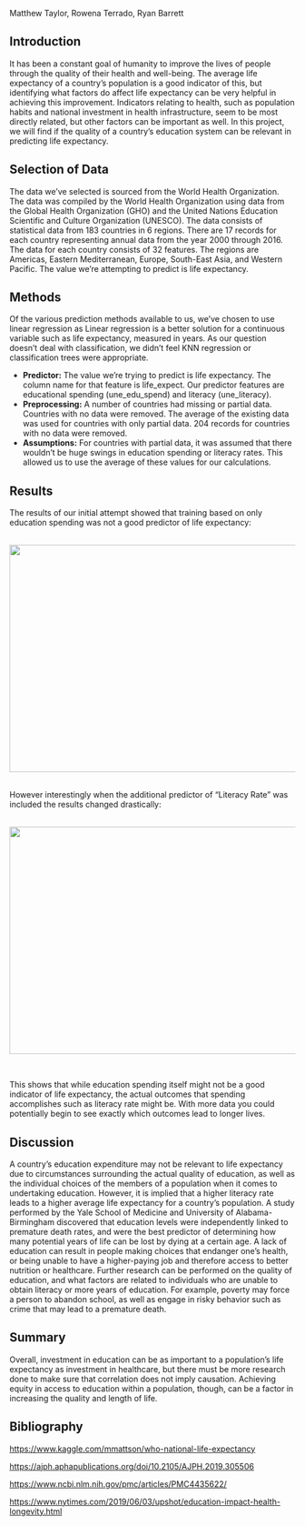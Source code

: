 Matthew Taylor, Rowena Terrado, Ryan Barrett

## Introduction
It has been a constant goal of humanity to improve the lives of people through the quality of their health and well-being. The average life expectancy of a country’s population is a good indicator of this, but identifying what factors do affect life expectancy can be very helpful in achieving this improvement. Indicators relating to health, such as population habits and national investment in health infrastructure, seem to be most directly related, but other factors can be important as well. In this project, we will find if the quality of a country’s education system can be relevant in predicting life expectancy.

## Selection of Data
The data we’ve selected is sourced from the World Health Organization.  The data was compiled by the World Health Organization using data from the Global Health Organization (GHO) and the United Nations Education Scientific and Culture Organization (UNESCO).  The data consists of statistical data from 183 countries in 6 regions.  There are 17 records for each country representing annual data from the year 2000 through 2016. The data for each country consists of 32 features.  The regions are Americas, Eastern Mediterranean, Europe, South-East Asia, and Western Pacific.  The value we’re attempting to predict is life expectancy.

## Methods
Of the various prediction methods available to us, we’ve chosen to use linear regression as Linear regression is a better solution for a continuous variable such as life expectancy, measured in years.  As our question doesn’t deal with classification, we didn’t feel KNN regression or classification trees were appropriate.

- **Predictor:**
The value we’re trying to predict is life expectancy.  The column name for that feature is life_expect.  Our predictor features are educational spending (une_edu_spend) and literacy (une_literacy).
- **Preprocessing:**
A number of countries had missing or partial data.  Countries with no data were removed.  The average of the existing data was used for countries with only partial data.  204 records for countries with no data were removed.
- **Assumptions:**
For countries with partial data, it was assumed that there wouldn’t be huge swings in education spending or literacy rates.  This allowed us to use the average of these values for our calculations.


## Results

The results of our initial attempt showed that training based on only education spending was not a good predictor of life expectancy:<br><br>
<p align="center"><img height="400" width="600" src="https://i.imgur.com/2u9eOjD.png"></p><br>
However interestingly when the additional predictor of “Literacy Rate” was included the results changed drastically:<br><br>
<p align="center"><img height="400" width="600" src="https://i.imgur.com/kNUF376.png"></p><br>


This shows that while education spending itself might not be a good indicator of life expectancy, the actual outcomes that spending accomplishes such as literacy rate might be. With more data you could potentially begin to see exactly which outcomes lead to longer lives.


## Discussion
A country’s education expenditure may not be relevant to life expectancy due to circumstances surrounding the actual quality of education, as well as the individual choices of the members of a population when it comes to undertaking education. However, it is implied that a higher literacy rate leads to a higher average life expectancy for a country’s population.
A study performed by the Yale School of Medicine and University of Alabama-Birmingham discovered that education levels were independently linked to premature death rates, and were the best predictor of determining how many potential years of life can be lost by dying at a certain age. A lack of education can result in people making choices that endanger one’s health, or being unable to have a higher-paying job and therefore access to better nutrition or healthcare.
Further research can be performed on the quality of education, and what factors are related to individuals who are unable to obtain literacy or more years of education. For example, poverty may force a person to abandon school, as well as engage in risky behavior such as crime that may lead to a premature death.

## Summary
Overall, investment in education can be as important to a population’s life expectancy as investment in healthcare, but there must be more research done to make sure that correlation does not imply causation. Achieving equity in access to education within a population, though, can be a factor in increasing the quality and length of life.

## Bibliography

https://www.kaggle.com/mmattson/who-national-life-expectancy

https://ajph.aphapublications.org/doi/10.2105/AJPH.2019.305506

https://www.ncbi.nlm.nih.gov/pmc/articles/PMC4435622/

https://www.nytimes.com/2019/06/03/upshot/education-impact-health-longevity.html


